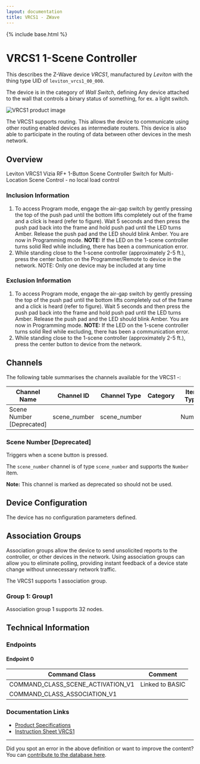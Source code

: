 ```yaml
---
layout: documentation
title: VRCS1 - ZWave
---
```


{% include base.html %}

# VRCS1 1-Scene Controller
This describes the Z-Wave device *VRCS1*, manufactured by *Leviton* with the thing type UID of ```leviton_vrcs1_00_000```.

The device is in the category of *Wall Switch*, defining Any device attached to the wall that controls a binary status of something, for ex. a light switch.

![VRCS1 product image](https://opensmarthouse.org/zwavedatabase/1092/image/)


The VRCS1 supports routing. This allows the device to communicate using other routing enabled devices as intermediate routers.  This device is also able to participate in the routing of data between other devices in the mesh network.

## Overview

Leviton VRCS1 Vizia RF+ 1-Button Scene Controller Switch for Multi-Location Scene Control - no local load control

### Inclusion Information

  1. To access Program mode, engage the air-gap switch by gently pressing the top of the push pad until the bottom lifts completely out of the frame and a click is heard (refer to figure). Wait 5 seconds and then press the push pad back into the frame and hold push pad until the LED turns Amber. Release the push pad and the LED should blink Amber. You are now in Programming mode. **NOTE:** If the LED on the 1-scene controller turns solid Red while including, there has been a communication error.
  2. While standing close to the 1-scene controller (approximately 2-5 ft.), press the center button on the Programmer/Remote to device in the network. NOTE: Only one device may be included at any time

### Exclusion Information

  1. To access Program mode, engage the air-gap switch by gently pressing the top of the push pad until the bottom lifts completely out of the frame and a click is heard (refer to figure). Wait 5 seconds and then press the push pad back into the frame and hold push pad until the LED turns Amber. Release the push pad and the LED should blink Amber. You are now in Programming mode. **NOTE:** If the LED on the 1-scene controller turns solid Red while excluding, there has been a communication error.
  2. While standing close to the 1-scene controller (approximately 2-5 ft.), press the center button to device from the network.

## Channels

The following table summarises the channels available for the VRCS1 -:

| Channel Name | Channel ID | Channel Type | Category | Item Type |
|--------------|------------|--------------|----------|-----------|
| Scene Number  [Deprecated]| scene_number | scene_number |  | Number | 

### Scene Number [Deprecated]
Triggers when a scene button is pressed.

The ```scene_number``` channel is of type ```scene_number``` and supports the ```Number``` item.

**Note:** This channel is marked as deprecated so should not be used.



## Device Configuration

The device has no configuration parameters defined.

## Association Groups

Association groups allow the device to send unsolicited reports to the controller, or other devices in the network. Using association groups can allow you to eliminate polling, providing instant feedback of a device state change without unnecessary network traffic.

The VRCS1 supports 1 association group.

### Group 1: Group1


Association group 1 supports 32 nodes.

## Technical Information

### Endpoints

#### Endpoint 0

| Command Class | Comment |
|---------------|---------|
| COMMAND_CLASS_SCENE_ACTIVATION_V1| Linked to BASIC|
| COMMAND_CLASS_ASSOCIATION_V1| |

### Documentation Links

* [Product Specifications](https://www.opensmarthouse.org/zwavedatabase/1092/Vizia-RF---Controllers-Spec-Sheet.pdf)
* [Instruction Sheet VRCS1](https://www.opensmarthouse.org/zwavedatabase/1092/Instruction-Sheet-VRCS1.pdf)

---

Did you spot an error in the above definition or want to improve the content?
You can [contribute to the database here](https://www.opensmarthouse.org/zwavedatabase/1092).
